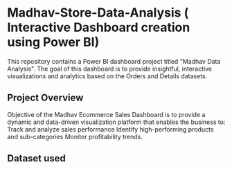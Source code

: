#  Madhav-Store-Data-Analysis ( Interactive Dashboard creation using Power BI)
This repository contains a Power BI dashboard project titled "Madhav Data Analysis". The goal of this dashboard is to provide insightful, interactive visualizations and analytics based on the Orders and Details datasets.
## Project Overview
Objective of the Madhav Ecommerce Sales Dashboard is to provide a dynamic and data-driven visualization platform that enables the business to:
Track and analyze sales performance
Identify high-performing products and sub-categories
Monitor profitability trends.
## Dataset used


